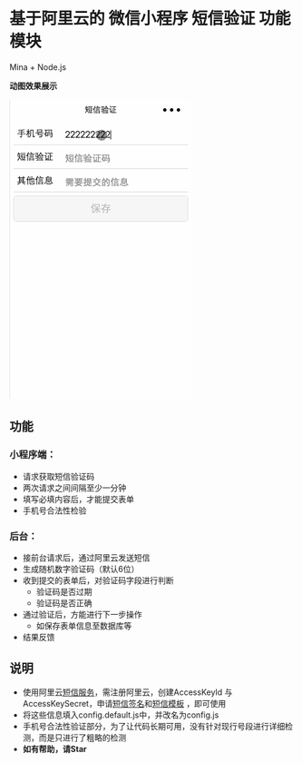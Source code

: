 # 基于阿里云的 微信小程序 短信验证 功能模块
Mina + Node.js

**动图效果展示**

![动图效果展示](./smsVerificationDemo.gif)

## 功能

### 小程序端：
* 请求获取短信验证码
* 两次请求之间间隔至少一分钟
* 填写必填内容后，才能提交表单
* 手机号合法性检验

### 后台：
* 接前台请求后，通过阿里云发送短信
* 生成随机数字验证码（默认6位）
* 收到提交的表单后，对验证码字段进行判断
  * 验证码是否过期
  * 验证码是否正确
* 通过验证后，方能进行下一步操作
  * 如保存表单信息至数据库等
* 结果反馈


## 说明
* 使用阿里云[短信服务](https://www.aliyun.com/product/sms)，需注册阿里云，创建AccessKeyId 与 AccessKeySecret，申请[短信签名](https://help.aliyun.com/document_detail/55327.html?spm=5176.8195934.507901.5.2uziZ5)和[短信模板](https://help.aliyun.com/document_detail/55330.html?spm=5176.8195934.507901.6.2uziZ5) ，即可使用
* 将这些信息填入config.default.js中，并改名为config.js
* 手机号合法性验证部分，为了让代码长期可用，没有针对现行号段进行详细检测，而是只进行了粗略的检测
* **如有帮助，请Star**
